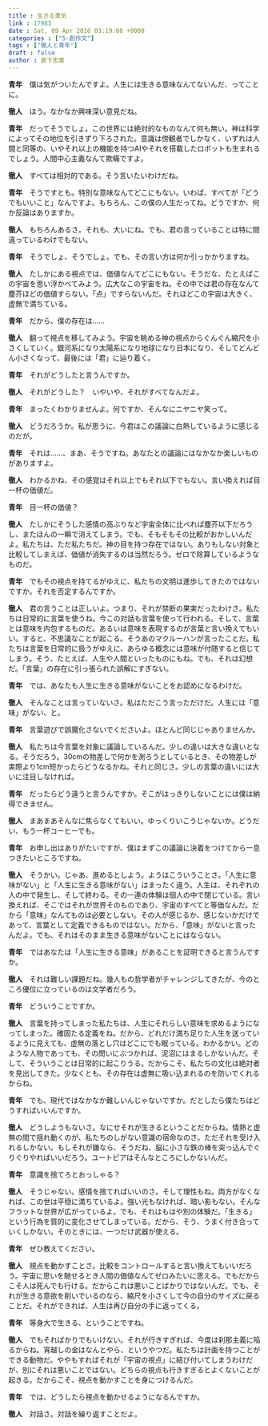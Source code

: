 ```yaml
---
title : 生きる勇気
link : 17983
date : Sat, 09 Apr 2016 03:19:08 +0000
categories : ["5-創作文"]
tags : ["徹人と青年"]
draft : false
author : 倉下忠憲
---
```


<p></p>
<p><strong>青年</strong>　僕は気がついたんですよ。人生には生きる意味なんてないんだ、ってことに。</p>
<p><strong>徹人</strong>　ほう。なかなか興味深い意見だね。</p>
<p><strong>青年</strong>　だってそうでしょ。この世界には絶対的なものなんて何も無い。神は科学によってその地位を引きずり下ろされた。意識は傍観者でしかなく、いずれは人間と同等の、いやそれ以上の機能を持つAIやそれを搭載したロボットも生まれるでしょう。人間中心主義なんて欺瞞ですよ。</p>
<p><strong>徹人</strong>　すべては相対的である。そう言いたいわけだね。</p>
<p><strong>青年</strong>　そうですとも。特別な意味なんてどこにもない。いわば、すべてが「どうでもいいこと」なんですよ。もちろん、この僕の人生だってね。どうですか、何か反論はありますか。</p>
<p><strong>徹人</strong>　もちろんあるさ。それも、大いにね。でも、君の言っていることは特に間違っているわけでもない。</p>
<p><strong>青年</strong>　そうでしょ、そうでしょ。でも、その言い方は何か引っかかりますね。</p>
<p><strong>徹人</strong>　たしかにある視点では、価値なんてどこにもない。そうだな、たとえばこの宇宙を思い浮かべてみよう。広大なこの宇宙をね。その中では君の存在なんて塵芥ほどの価値すらない。「点」ですらないんだ。それほどこの宇宙は大きく、虚無で満ちている。</p>
<p><strong>青年</strong>　だから、僕の存在は……</p>
<p><strong>徹人</strong>　翻って視点を移してみよう。宇宙を眺める神の視点からぐんぐん縮尺を小さくしていく。銀河系になり太陽系になり地球になり日本になり、そしてどんどん小さくなって、最後には「君」に辿り着く。</p>
<p><strong>青年</strong>　それがどうしたと言うんですか。</p>
<p><strong>徹人</strong>　それがどうした？　いやいや、それがすべてなんだよ。</p>
<p><strong>青年</strong>　まったくわかりませんよ。何ですか、そんなにニヤニヤ笑って。</p>
<p><strong>徹人</strong>　どうだろうか。私が思うに、今君はこの議論に白熱しているように感じるのだが。</p>
<p><strong>青年</strong>　それは……、まあ、そうですね。あなたとの議論にはなかなか楽しいものがありますよ。</p>
<p><strong>徹人</strong>　わかるかね、その感覚はそれ以上でもそれ以下でもない。言い換えれば目一杯の価値だ。</p>
<p><strong>青年</strong>　目一杯の価値？</p>
<p><strong>徹人</strong>　たしかにそうした感情の高ぶりなど宇宙全体に比べれば塵芥以下だろうし、またほんの一瞬で消えてしまう。でも、そもそもその比較がおかしいんだよ。私たちは、ただ私たちだ。神の目を持つ存在ではない。ありもしない対象と比較してしまえば、価値が消失するのは当然だろう。ゼロで除算しているようなものだ。</p>
<p><strong>青年</strong>　でもその視点を持てるがゆえに、私たちの文明は進歩してきたのではないですか。それを否定するんですか。</p>
<p><strong>徹人</strong>　君の言うことは正しいよ。つまり、それが禁断の果実だったわけさ。私たちは日常的に言葉を使うね。今この対話も言葉を使って行われる。そして、言葉とは意味を内包するものだ。あるいは意味を表現するのが言葉と言い換えてもいい。すると、不思議なことが起こる。そうあのマクルーハンが言ったことだ。私たちは言葉を日常的に扱うがゆえに、あらゆる概念には意味が付随すると信じてしまう。そう、たとえば、人生や人間といったものにもね。でも、それは幻想だ。「言葉」の存在に引っ張られた誤解にすぎない。</p>
<p><strong>青年</strong>　では、あなたも人生に生きる意味がないことをお認めになるわけだ。</p>
<p><strong>徹人</strong>　そんなことは言っていないさ。私はただこう言っただけだ。人生には「意味」がない、と。</p>
<p><strong>青年</strong>　言葉遊びで誤魔化さないでくださいよ。ほとんど同じじゃありませんか。</p>
<p><strong>徹人</strong>　私たちは今言葉を対象に議論しているんだ。少しの違いは大きな違いとなる。そうだろう。30cmの物差しで何かを測ろうとしているとき、その物差しが実際より1cm短かったらどうなるかね。それと同じさ。少しの言葉の違いには大いに注目しなければ。</p>
<p><strong>青年</strong>　だったらどう違うと言うんですか。そこがはっきりしないことには僕は納得できません。</p>
<p><strong>徹人</strong>　まあまあそんなに焦らなくてもいい。ゆっくりいこうじゃないか。どうだい、もう一杯コーヒーでも。</p>
<p><strong>青年</strong>　お申し出はありがたいですが、僕はまずこの議論に決着をつけてから一息つきたいところですね。</p>
<p><strong>徹人</strong>　そうかい。じゃあ、進めるとしよう。ようはこういうことさ。「人生に意味がない」と「人生に生きる意味がない」はまったく違う。人生は、それぞれの人の中で発生し、そして終わる。その一連の体験は個人の中で閉じている。言い換えれば、そこではそれが世界そのものであり、宇宙のすべてと等価なんだ。だから「意味」なんてものは必要としない。その人が感じるか、感じないかだけであって、言葉として定義できるものではない。だから、「意味」がないと言ったんだよ。でも、それはそのまま生きる意味がないことにはならない。</p>
<p><strong>青年</strong>　ではあなたは「人生に生きる意味」があることを証明できると言うんですか。</p>
<p><strong>徹人</strong>　それは難しい課題だね。幾人もの哲学者がチャレンジしてきたが、今のところ優位に立っているのは文学者だろう。</p>
<p><strong>青年</strong>　どういうことですか。</p>
<p><strong>徹人</strong>　言葉を持ってしまった私たちは、人生にそれらしい意味を求めるようになってしまった。確固たる定義をね。だから、どれだけ満ち足りた人生を送っているように見えても、虚無の落とし穴はどこにでも眠っている。わかるかい。どのような人物であっても、その問いにぶつかれば、泥沼にはまるしかないんだ。そして、そういうことは日常的に起こりうる。だからこそ、私たちの文化は絶対者を見出してきた。少なくとも、その存在は虚無に吸い込まれるのを防いでくれるからね。</p>
<p><strong>青年</strong>　でも、現代ではなかなか難しいんじゃないですか。だとしたら僕たちはどうすればいいんですか。</p>
<p><strong>徹人</strong>　どうしようもないさ。なにせそれが生きるということだからね。情熱と虚無の間で揺れ動くのが、私たちのしがない意識の宿命なのさ。ただそれを受け入れるしかない。もしそれが嫌なら、そうだね、脳に小さな鉄の棒を突っ込んでぐりぐりやればいいだろう。ユートピアはそんなところにしかないんだ。</p>
<p><strong>青年</strong>　意識を捨てろとおっしゃる？</p>
<p><strong>徹人</strong>　そうじゃない。感情を捨てればいいのさ。そして理性もね。両方がなくなれば、この世は平穏に満ちているよ。強い光もなければ、暗い影もない。そんなフラットな世界が広がっているよ。でも、それはもはや別の体験だ。「生きる」という行為を質的に変化させてしまっている。だから、そう、うまく付き合っていくしかない。そのときには、一つだけ武器が使える。</p>
<p><strong>青年</strong>　ぜひ教えてください。</p>
<p><strong>徹人</strong>　視点を動かすことさ。比較をコントロールすると言い換えてもいいだろう。宇宙に思いを馳せるとき人間の価値なんてゼロみたいに思える。でもだからこそ人は死んでも行ける。だからこれは悪いことばかりではないんだ。でも、それが生きる意欲を削いでいるのなら、縮尺を小さくして今の自分のサイズに戻ることだ。それができれば、人生は再び自分の手に返ってくる。</p>
<p><strong>青年</strong>　等身大で生きる、ということですね。</p>
<p><strong>徹人</strong>　でもそればかりでもいけない。それが行きすぎれば、今度は刹那主義に陥るからね。宵越しの金はなんとやら、というやつだ。私たちは計画を持つことができる動物だ。ややもすればそれが「宇宙の視点」に結び付いてしまうわけだが、別にそれは悪いことではない。どちらの視点も行きすぎるとよくないことが起きる。だからこそ、視点を動かすことを身につけるんだ。</p>
<p><strong>青年</strong>　では、どうしたら視点を動かせるようになるんですか。</p>
<p><strong>徹人</strong>　対話さ。対話を繰り返すことだよ。</p>
